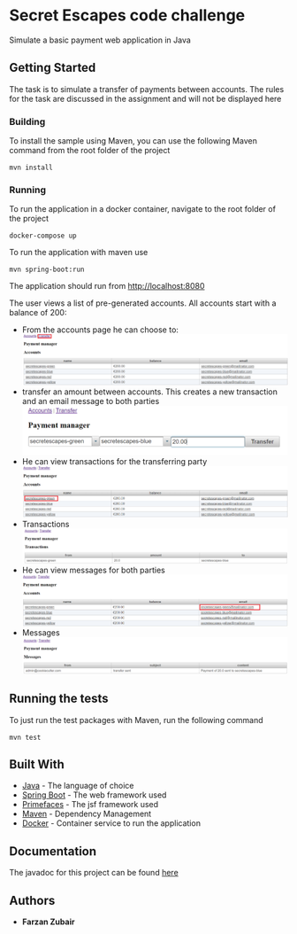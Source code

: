 # Secret Escapes code challenge

Simulate a basic payment web application in Java 

## Getting Started

The task is to simulate a transfer of payments between accounts.
The rules for the task are discussed in the assignment and will not be displayed here

### Building

To install the sample using Maven, you can use the following Maven command from the root folder of the project

```
mvn install
```

### Running

To run the application in a docker container, navigate to the root folder of the project

```
docker-compose up

```

To run the application with maven use

```
mvn spring-boot:run

```

The application should run from [http://localhost:8080](http://localhost:8080)

The user views a list of pre-generated accounts. All accounts start with a balance of 200:
* From the accounts page he can choose to: 
![Homepage](/docs/transfer-nav.png?raw=true "Homepage")
* transfer an amount between accounts. This creates a new transaction and an email message to both parties
![Transfer](/docs/transfer.png?raw=true "Delete")
* He can view transactions for the transferring party
![View Transactions](/docs/transactions-nav.png?raw=true "Transactions")
* Transactions
![Transactions](/docs/transactions.png?raw=true "Transactions")
* He can view messages for both parties
![View Messages](/docs/messages-nav.png?raw=true "Transactions")
* Messages
![Messages](/docs/messages.png?raw=true "Transactions")

## Running the tests

To just run the test packages with Maven, run the following command

```
mvn test
```

## Built With

* [Java](https://www.java.com/) - The language of choice
* [Spring Boot](https://spring.io/projects/spring-boot) - The web framework used
* [Primefaces](https://www.primefaces.org/) - The jsf framework used
* [Maven](https://maven.apache.org/) - Dependency Management
* [Docker](https://www.docker.com/) - Container service to run the application

## Documentation

The javadoc for this project can be found [here](https://boccob78.github.io/PaymentManager)

## Authors

* **Farzan Zubair** 
